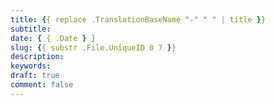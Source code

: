 ```yaml
---
title: {{ replace .TranslationBaseName "-" " " | title }}
subtitle:
date: { { .Date } }
slug: {{ substr .File.UniqueID 0 7 }}
description:
keywords:
draft: true
comment: false
---
```


